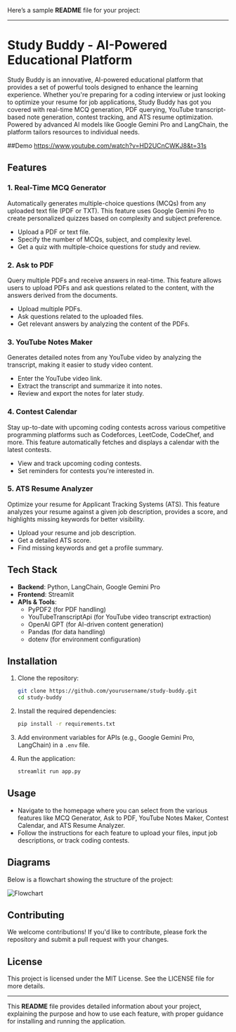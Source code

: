 Here’s a sample **README** file for your project:

---

# Study Buddy - AI-Powered Educational Platform

Study Buddy is an innovative, AI-powered educational platform that provides a set of powerful tools designed to enhance the learning experience. Whether you're preparing for a coding interview or just looking to optimize your resume for job applications, Study Buddy has got you covered with real-time MCQ generation, PDF querying, YouTube transcript-based note generation, contest tracking, and ATS resume optimization. Powered by advanced AI models like Google Gemini Pro and LangChain, the platform tailors resources to individual needs.

##Demo
https://www.youtube.com/watch?v=HD2UCnCWKJ8&t=31s

## Features

### 1. **Real-Time MCQ Generator**
Automatically generates multiple-choice questions (MCQs) from any uploaded text file (PDF or TXT). This feature uses Google Gemini Pro to create personalized quizzes based on complexity and subject preference.
- Upload a PDF or text file.
- Specify the number of MCQs, subject, and complexity level.
- Get a quiz with multiple-choice questions for study and review.

### 2. **Ask to PDF**
Query multiple PDFs and receive answers in real-time. This feature allows users to upload PDFs and ask questions related to the content, with the answers derived from the documents.
- Upload multiple PDFs.
- Ask questions related to the uploaded files.
- Get relevant answers by analyzing the content of the PDFs.

### 3. **YouTube Notes Maker**
Generates detailed notes from any YouTube video by analyzing the transcript, making it easier to study video content.
- Enter the YouTube video link.
- Extract the transcript and summarize it into notes.
- Review and export the notes for later study.

### 4. **Contest Calendar**
Stay up-to-date with upcoming coding contests across various competitive programming platforms such as Codeforces, LeetCode, CodeChef, and more. This feature automatically fetches and displays a calendar with the latest contests.
- View and track upcoming coding contests.
- Set reminders for contests you're interested in.

### 5. **ATS Resume Analyzer**
Optimize your resume for Applicant Tracking Systems (ATS). This feature analyzes your resume against a given job description, provides a score, and highlights missing keywords for better visibility.
- Upload your resume and job description.
- Get a detailed ATS score.
- Find missing keywords and get a profile summary.

## Tech Stack

- **Backend**: Python, LangChain, Google Gemini Pro
- **Frontend**: Streamlit
- **APIs & Tools**:
  - PyPDF2 (for PDF handling)
  - YouTubeTranscriptApi (for YouTube video transcript extraction)
  - OpenAI GPT (for AI-driven content generation)
  - Pandas (for data handling)
  - dotenv (for environment configuration)
  
## Installation

1. Clone the repository:
   ```bash
   git clone https://github.com/yourusername/study-buddy.git
   cd study-buddy
   ```

2. Install the required dependencies:
   ```bash
   pip install -r requirements.txt
   ```

3. Add environment variables for APIs (e.g., Google Gemini Pro, LangChain) in a `.env` file.

4. Run the application:
   ```bash
   streamlit run app.py
   ```

## Usage

- Navigate to the homepage where you can select from the various features like MCQ Generator, Ask to PDF, YouTube Notes Maker, Contest Calendar, and ATS Resume Analyzer.
- Follow the instructions for each feature to upload your files, input job descriptions, or track coding contests.

## Diagrams

Below is a flowchart showing the structure of the project:

![Flowchart](path/to/flowchart.png)

## Contributing

We welcome contributions! If you'd like to contribute, please fork the repository and submit a pull request with your changes.

## License

This project is licensed under the MIT License. See the LICENSE file for more details.

---

This **README** file provides detailed information about your project, explaining the purpose and how to use each feature, with proper guidance for installing and running the application.
